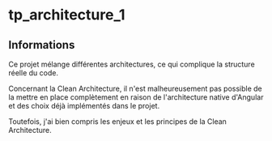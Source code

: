 # tp_architecture_1

## Informations

Ce projet mélange différentes architectures, ce qui complique la structure réelle du code.

Concernant la Clean Architecture, il n'est malheureusement pas possible de la mettre en place complètement en raison de l'architecture native d'Angular et des choix déjà implémentés dans le projet.

Toutefois, j'ai bien compris les enjeux et les principes de la Clean Architecture.
